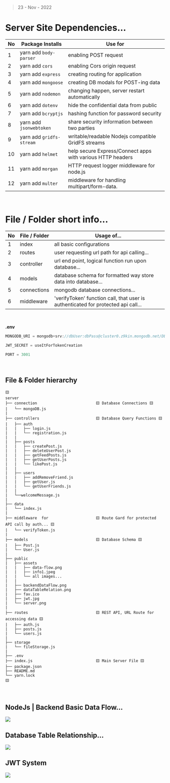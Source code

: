 > 23 - Nov - 2022
# Server Site Dependencies...

|No| Package Installs        | Use for                                       |
|--|-------------------------|-----------------------------------------------|
|1 | yarn add `body-parser`  | enabling POST request                         |
|2 | yarn add `cors`         | enabling Cors origin request                  |
|3 | yarn add `express`      | creating routing for application              |
|4 | yarn add `mongoose`     | creating DB modals for POST-ing data          |
|5 | yarn add `nodemon`      | changing happen, server restart automatically |
|6 | yarn add `dotenv`       | hide the confidential data from public        |
|7 | yarn add `bcryptjs`     | hashing function for password security        |
|8 | yarn add `jsonwebtoken` | share security information between two parties|
|9 | yarn add `gridfs-stream`| writable/readable Nodejs compatible GridFS streams|
|10| yarn add `helmet`       | help secure Express/Connect apps with various HTTP headers|
|11| yarn add `morgan`       | HTTP request logger middleware for node.js    |
|12| yarn add `multer`       | middleware for handling multipart/form-data.  |


<br/>

# File / Folder short info...
|No| File / Folder | Usage of...                                           |
|--|---------------|-------------------------------------------------------|
|1 | index         | all basic configurations                              |
|2 | routes        | user requesting url path for api calling...           |
|3 | controller    | url end point, logical function run upon database...  |
|4 | models        | database schema for formatted way store data into database...|
|5 | connections   | mongodb database connections...                       |
|6 | middleware    | 'verifyToken' function call, that user is authenticated for protected api call...|


<br/>

**.env**

```js
MONGODB_URI = mongodb+srv://dbUser:dbPass@cluster0.z9kin.mongodb.net/DB_NAME?retryWrites=true&w=majority

JWT_SECRET = useItForTokenCreation

PORT = 3001
```

<br/>


## File & Folder hierarchy 
```
🟨
server
├── connection                          🟨 Database Connections 🟨
|   └── mongoDB.js
|
├── controllers                         🟨 Database Query Functions 🟨
|   ├── auth
|   |   ├── login.js    
|   |   └── registration.js 
|   |   
|   ├── posts   
|   |   ├── createPost.js   
|   |   ├── deleteUserPost.js   
|   |   ├── getFeedPosts.js 
|   |   ├── getUserPosts.js 
|   |   └── likePost.js 
|   |   
|   ├── users   
|   |   ├── addRemoveFriend.js  
|   |   ├── getUser.js  
|   |   └── getUserFriends.js   
|   |   
|   └──welcomeMessage.js    
|   
├── data    
|   └── index.js    
|   
├── middleware  for                     🟨 Route Gard for protected API call by auth... 🟨  
|   └── verifyToken.js
|   
├── models                              🟨 Database Schema 🟨  
|   ├── Post.js
|   └── User.js
|
├── public
|   ├── assets
|   |   ├── data-flow.png
|   |   ├── info1.jpeg
|   |   └── all images...
|   |
|   ├── backendDataFlow.png
|   ├── dataTableRelation.png
|   ├── fav.ico
|   ├── jwt.jpg
|   └── server.png
|
├── routes                              🟨 REST API, URL Route for accessing data 🟨  
|   ├── auth.js
|   ├── posts.js
|   └── users.js
|
├── storage
|   └── fileStorage.js
|
├── .env
├── index.js                            🟨 Main Server File 🟨  
├── package.json
├── README.md
└── yarn.lock
🟨
```

<br/>

## NodeJs | Backend Basic Data Flow...
<img src="./public/backendDataFlow.png" />

<br/>

## Database Table Relationship...
<img src="./public/dataTableRelation.png" />

<br/>

## JWT System
<img src="./public/jwt.jpg" />

